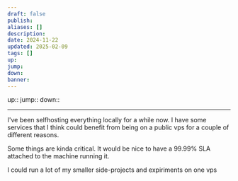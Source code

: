 ```yaml
---
draft: false
publish: 
aliases: []
description: 
date: 2024-11-22
updated: 2025-02-09
tags: []
up: 
jump: 
down: 
banner: 
---
```


up::
jump::
down::

---

I've been selfhosting everything locally for a while now. I have some services that I think could benefit from being on a public vps for a couple of different reasons.

Some things are kinda critical. It would be nice to have a 99.99% SLA attached to the machine running it.

I could run a lot of my smaller side-projects and expiriments on one vps
